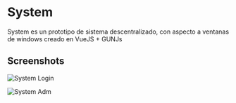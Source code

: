 # System

System es un prototipo de sistema descentralizado, con aspecto a ventanas de windows creado en VueJS + GUNJs
## Screenshots

![System Login](https://i.ibb.co/hB4Xf47/screencapture-localhost-8080-2022-05-08-23-06-41.png)

![System Adm](https://i.ibb.co/DgtQ4xz/screencapture-localhost-8080-2022-05-08-23-08-01.png)
